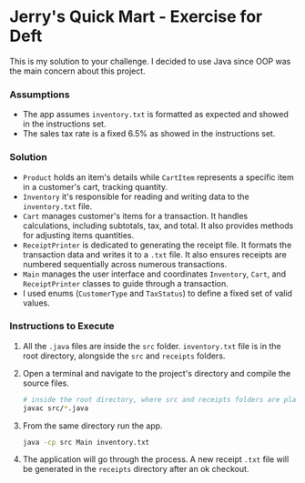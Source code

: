 # Jerry's Quick Mart - Exercise for Deft

This is my solution to your challenge. I decided to use Java since OOP was the main concern about this project. 

### Assumptions

  * The app assumes `inventory.txt` is formatted as expected and showed in the instructions set.
  * The sales tax rate is a fixed 6.5% as showed in the instructions set.

### Solution

  * `Product` holds an item's details while `CartItem` represents a specific item in a customer's cart, tracking quantity.
  * `Inventory` it's responsible for reading and writing data to the `inventory.txt` file.
  * `Cart` manages customer's items for a transaction. It handles calculations, including subtotals, tax, and total. It also provides methods for adjusting items quantities.
  * `ReceiptPrinter` is dedicated to generating the receipt file. It formats the transaction data and writes it to a `.txt` file. It also ensures receipts are numbered sequentially across numerous transactions.
  * `Main` manages the user interface and coordinates `Inventory`, `Cart`, and `ReceiptPrinter` classes to guide through a transaction.
  * I used enums (`CustomerType` and `TaxStatus`) to define a fixed set of valid values.

### Instructions to Execute

1.  All the `.java` files are inside the `src` folder. `inventory.txt` file is in the root directory, alongside the `src` and `receipts` folders.

2.  Open a terminal and navigate to the project's directory and compile the source files.

    ```bash
    # inside the root directory, where src and receipts folders are placed
    javac src/*.java
    ```

3.  From the same directory run the app.

    ```bash
    java -cp src Main inventory.txt
    ```

4.  The application will go through the process. A new receipt `.txt` file will be generated in the `receipts` directory after an ok checkout.
